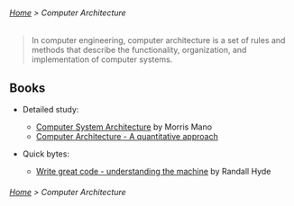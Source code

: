 ###### [Home](../../../README.md) > Computer Architecture

> In computer engineering, computer architecture is a set of rules and methods that describe the functionality, organization, and implementation of computer systems.

## Books
* Detailed study:
  * [Computer System Architecture](https://imlearner.files.wordpress.com/2010/08/computer-system-architecture-3rd-ed-morris-mano-p98.pdf) by Morris Mano
  * [Computer Architecture - A quantitative approach](http://www.tandon-books.com/Computer%20Science/CS6143%20-%20Computer%20Architecture%20II/(CS6143)%20Computer%20Architecture%20-%20A%20Quantitative%20Approach%205e.pdf)

* Quick bytes:
    * [Write great code - understanding the machine](https://the-eye.eu/public/Books/IT%20Various/write_great_code_volume_1.pdf) by Randall Hyde

###### [Home](../../../README.md) > Computer Architecture